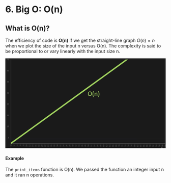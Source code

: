 # 6. Big O: O(n)

## What is O(n)?

The efficiency of code is **O(n)** if we get the straight-line graph $O(n) = n$ when we plot the size of the input n versus O(n). The complexity is said to be proportional to or vary linearly with the input size n.

![Graph of n versus O(n)](images/O(n).jpg?raw=true "n versus O(n)")

#### Example

The `print_items` function is O(n). We passed the function an integer input n and it ran n operations.
